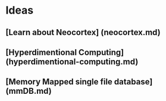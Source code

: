 # Ideas
## [Learn about Neocortex] (neocortex.md)
## [Hyperdimentional Computing] (hyperdimentional-computing.md)
## [Memory Mapped single file database] (mmDB.md)
